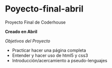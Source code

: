 # Poyecto-final-abril
Proyecto Final de Coderhouse

**Creado en Abril**

*Objetivos del Proyecto*

- Practicar hacer una página completa
- Entender y hacer uso de html5 y css3
- Introducción/acercamiento a pseudo-lenguajes
